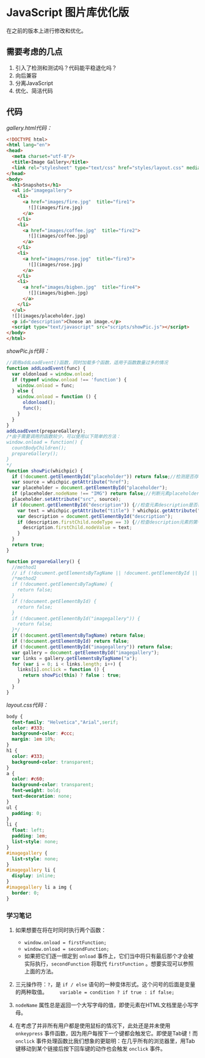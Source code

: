 # JavaScript 图片库优化版

在之前的版本上进行修改和优化。

## 需要考虑的几点

1. 引入了检测和测试吗？代码能平稳退化吗？
2. 向后兼容
3. 分离JavaScript
4. 优化、简洁代码

## 代码

*gallery.html代码：*

  ```html
  <!DOCTYPE html>
  <html lang="en">
  <head>
    <meta charset="utf-8"/>
    <title>Image Gallery</title>
    <link rel="stylesheet" type="text/css" href="styles/layout.css" media="screen"/>
  </head>
  <body>
    <h1>Snapshots</h1>
    <ul id="imagegallery">
      <li>
        <a href="images/fire.jpg"  title="fire1">
          ![](images/fire.jpg)
        </a>
      </li>
      <li>
        <a href="images/coffee.jpg"  title="fire2">
          ![](images/coffee.jpg)
        </a>
      </li>
      <li>
        <a href="images/rose.jpg"  title="fire3">
          ![](images/rose.jpg)
        </a>
      </li>
      <li>
        <a href="images/bigben.jpg"  title="fire4">
          ![](images/bigben.jpg)
        </a>
      </li>
    </ul>
    ![](images/placeholder.jpg)
    <p id="description">Choose an image.</p>
    <script type="text/javascript" src="scripts/showPic.js"></script>
  </body>
  </html>
  ```

*showPic.js代码：*

  ```javascript
  //调用addLoadEvent()函数，同时加载多个函数，适用于函数数量过多的情况
  function addLoadEvent(func) {
    var oldonload = window.onload;
    if (typeof window.onload !== 'function') {
      window.onload = func;
    } else {
      window.onload = function () {
        oldonload();
        func();
      }
    }
  }
  addLoadEvent(prepareGallery);
  /*由于需要调用的函数较少，可以使用以下简单的方法：
  window.onload = function() {
    countBodyChildren();
    prepareGallery();
  }
  */
  function showPic(whichpic) {
    if (!document.getElementById("placeholder")) return false;//检测是否存在id为placeholder的元素
    var source = whichpic.getAttribute("href");
    var placeholder = document.getElementById("placeholder");
    if (placeholder.nodeName !== "IMG") return false;//判断元素placeholder是否是图片
    placeholder.setAttribute("src", source);
    if (document.getElementById("description")) {//检查元素description是否存在
      var text = whichpic.getAttribute("title") ? whichpic.getAttribute("title") : "";//如果getAttribute("title")返回的值不是null，text将被赋予第一个值；如果返回值是null，text将被赋予第二个值。
      var description = document.getElementById("description");
      if (description.firstChild.nodeType == 3) {//检查description元素的第一个子元素是不是文本节点
        description.firstChild.nodeValue = text;
      }
    }
    return true;
  }

  function prepareGallery() {
    //method1
    // if (!document.getElementsByTagName || !document.getElementById || !document.getElementById("imagegallery")) return false;
    /*method2
    if (!document.getElementsByTagName) {
      return false;
    }
    if (!document.getElementById) {
      return false;
    }
    if (!document.getElementById("imagegallery")) {
      return false;
    }*/
    if (!document.getElementsByTagName) return false;
    if (!document.getElementById) return false;
    if (!document.getElementById("imagegallery")) return false;
    var gallery = document.getElementById("imagegallery");
    var links = gallery.getElementsByTagName("a");
    for (var i = 0; i < links.length; i++) {
      links[i].onclick = function () {
        return showPic(this) ? false : true;
      }
    }
  }
  ```

*layout.css代码：*

  ```css
  body {
    font-family: "Helvetica","Arial",serif;
    color: #333;
    background-color: #ccc;
    margin: 1em 10%;
  }
  h1 {
    color: #333;
    background-color: transparent;
  }
  a {
    color: #c60;
    background-color: transparent;
    font-weight: bold;
    text-decoration: none;
  }
  ul {
    padding: 0;
  }
  li {
    float: left;
    padding: 1em;
    list-style: none;
  }
  #imagegallery {
    list-style: none;
  }
  #imagegallery li {
    display: inline;
  }
  #imagegallery li a img {
    border: 0;
  }
  ```

### 学习笔记

1. 如果想要在将在时同时执行两个函数：

    - `window.onload = firstFunction;`
    - `window.onload = secondFunction;`
    - 如果把它们逐一绑定到 `onload` 事件上，它们当中将只有最后那个才会被实际执行，`secondFunction` 将取代 `firstFunction` 。想要实现可以参照上面的方法。
2. 三元操作符：`?`，是 `if / else` 语句的一种变体形式。这个问号的后面是变量的两种取值。
　　`variable = condition ? if true : if false;`
3. `nodeName` 属性总是返回一个大写字母的值，即使元素在HTML文档里是小写字母。
4. 在考虑了并非所有用户都是使用鼠标的情况下，此处还是并未使用 `onkeypress` 事件函数，因为用户每按下一个键都会触发它。即使是Tab键！而 `onclick` 事件处理函数比我们想象的更聪明：在几乎所有的浏览器里，用Tab键移动到某个链接后按下回车键的动作也会触发 `onclick` 事件。
